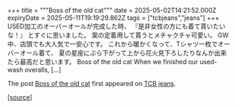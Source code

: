 +++
title = """Boss of the old cat"""
date = 2025-05-02T14:21:52.000Z
expiryDate = 2025-05-11T19:19:29.862Z
tags = ["tcbjeans","jeans"]
+++
USED加工のオーバーオールが完成した時、 『是非女性の方にも着て貰いたいな！』 とすぐに思いました。 案の定着用して貰うとメチャクチャ可愛い。 GW中、店頭でも大人気で一安心です。 これから暖かくなって、Tシャツ一枚でオーバーオール着て、 夏の星座にぶら下がって上から花火見下ろしたりなんか出来たら最高だと思います。 Boss of the old cat When we finished our used-wash overalls, \[…\]

The post [Boss of the old cat](http://tcbjeans.com/2025/05/02/52238) first appeared on [TCB jeans](http://tcbjeans.com).

[[source]](http://tcbjeans.com/2025/05/02/52238)
